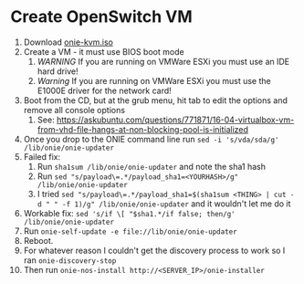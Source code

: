 # Create OpenSwitch VM

1. Download [onie-kvm.iso](https://archive.openswitch.net/onie/vm/onie_kvm.iso)
2. Create a VM - it must use BIOS boot mode
   1. *WARNING* If you are running on VMWare ESXi you must use an IDE hard drive!
   2. *Warning* If you are running on VMWare ESXi you must use the E1000E driver for the network card!
3. Boot from the CD, but at the grub menu, hit tab to edit the options and remove all console options
   1. See: https://askubuntu.com/questions/771871/16-04-virtualbox-vm-from-vhd-file-hangs-at-non-blocking-pool-is-initialized
4. Once you drop to the ONIE command line run `sed -i 's/vda/sda/g' /lib/onie/onie-updater`
5. Failed fix:
   1. Run `sha1sum /lib/onie/onie-updater` and note the sha1 hash
   2. Run `sed "s/payload\=.*/payload_sha1=<YOURHASH>/g" /lib/onie/onie-updater`
   3. I tried `sed "s/payload\=.*/payload_sha1=$(sha1sum <THING> | cut -d " " -f 1)/g" /lib/onie/onie-updater` and it wouldn't let me do it
6. Workable fix: `sed 's/if \[ "$sha1.*/if false; then/g' /lib/onie/onie-updater`
7. Run `onie-self-update -e file://lib/onie/onie-updater`
8. Reboot.
9.  For whatever reason I couldn't get the discovery process to work so I ran `onie-discovery-stop`
10. Then run `onie-nos-install http://<SERVER_IP>/onie-installer`